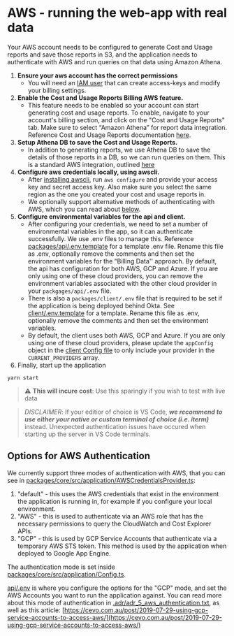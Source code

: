 # AWS - running the web-app with real data

Your AWS account needs to be configured to generate Cost and Usage reports and save those reports in S3, and the application needs to authenticate with AWS and run queries on that data using Amazon Athena.

1. **Ensure your aws account has the correct permissions**
    - You will need an [IAM user](https://aws.amazon.com/premiumsupport/knowledge-center/create-access-key/) that can create access-keys and modify your billing settings.
1. **Enable the Cost and Usage Reports Billing AWS feature.**
    - This feature needs to be enabled so your account can start generating cost and usage reports. To enable, navigate to your account's billing section, and click on the "Cost and Usage Reports" tab. Make sure to select “Amazon Athena” for report data integration. Reference Cost and Usage Reports documentation [here](https://docs.aws.amazon.com/cur/latest/userguide/what-is-cur.html).
1. **Setup Athena DB to save the Cost and Usage Reports.**
    - In addition to generating reports, we use Athena DB to save the details of those reports in a DB, so we can run queries on them. This is a standard AWS integration, outlined [here](https://docs.aws.amazon.com/cur/latest/userguide/cur-query-athena.html)
1. **Configure aws credentials locally, using awscli.**
    - After [installing awscli](https://docs.aws.amazon.com/cli/latest/userguide/cli-chap-install.html), run `aws configure` and provide your access key and secret access key. Also make sure you select the same region as the one you created your cost and usage reports in.
    - We optionally support alternative methods of authenticating with AWS, which you can read about [below](#options-for-aws-authentication).
1. **Configure environmental variables for the api and client.**
    - After configuring your credentials, we need to set a number of environmental variables in the app, so it can authenticate successfully. We use .env files to manage this. Reference [packages/api/.env.template](packages/api/.env.template) for a template .env file. Rename this file as .env, optionally remove the comments and then set the environment variables for the “Billing Data'' approach. By default, the api has configuration for both AWS, GCP and Azure. If you are only using one of these cloud providers, you can remove the environment variables associated with the other cloud provider in your `packgages/api/.env` file.
    - There is also a `packages/client/.env` file that is required to be set if the application is being deployed behind Okta. See [client/.env.template](packages/client/.env.template) for a template. Rename this file as .env, optionally remove the comments and then set the environment variables.
    - By default, the client uses both AWS, GCP and Azure. If you are only using one of these cloud providers, please update the `appConfig` object in the [client Config file](packages/client/src/Config.ts) to only include your provider in the `CURRENT_PROVIDERS` array.
1. Finally, start up the application

```
yarn start
```

> :warning: **This will incure cost**: Use this sparingly if you wish to test with live data

> _DISCLAIMER_: If your editior of choice is VS Code, **_we recommend to use either your native or custom terminal of choice (i.e. iterm)_** instead. Unexpected authentication issues have occured when starting up the server in VS Code terminals.

## Options for AWS Authentication

We currently support three modes of authentication with AWS, that you can see in [packages/core/src/application/AWSCredentialsProvider.ts](packages/core/src/application/AWSCredentialsProvider.ts):

1. "default" - this uses the AWS credentials that exist in the environment the application is running in, for example if you configure your local environment.
2. "AWS" - this is used to authenticate via an AWS role that has the necessary permissions to query the CloudWatch and Cost Explorer APIs.
3. "GCP" - this is used by GCP Service Accounts that authenticate via a temporary AWS STS token. This method is used by the application when deployed to Google App Engine.

The authentication mode is set inside [packages/core/src/application/Config.ts](packages/core/src/application/Config.ts).

[api/.env](packages/api/.env) is where you configure the options for the "GCP" mode, and set the AWS Accounts you want to run the application against.
You can read more about this mode of authentication in [.adr/adr_5_aws_authentication.txt](.adr/adr_5_aws_authentication.txt), as well as this article: [https://cevo.com.au/post/2019-07-29-using-gcp-service-accounts-to-access-aws/](https://cevo.com.au/post/2019-07-29-using-gcp-service-accounts-to-access-aws/)

